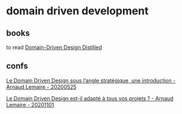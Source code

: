 # domain driven development

## books

to read [Domain-Driven Design Distilled](https://www.amazon.fr/Domain-Driven-Design-Distilled-Vaughn-Vernon-ebook/dp/B01JJSGE5S/ref=as_li_ss_tl?_encoding=UTF8&pd_rd_i=B01JJSGE5S&pd_rd_r=81292d20-98e5-4fb5-a417-dcae25fcdd06&pd_rd_w=Nr0GQ&pd_rd_wg=nBZAp&pf_rd_p=953bccfd-b229-4f52-a28c-d31e70f60358&pf_rd_r=845XN0DXP58W1E9BPH30&psc=1&refRID=845XN0DXP58W1E9BPH30&linkCode=sl1&tag=lilobase-21&linkId=a05891558e63acff2ec9947c0ee42181&language=fr_FR)

## confs

[Le Domain Driven Design sous l’angle stratégique, une introduction - Arnaud Lemaire - 20200525](https://www.lilobase.me/le-domain-driven-design-sous-langle-strategique-une-introduction/)

[Le Domain Driven Design est-il adapté à tous vos projets ? - Arnaud Lemaire - 20201101](https://www.lilobase.me/le-domain-driven-design-est-il-adapte-a-tous-vos-projets/)
